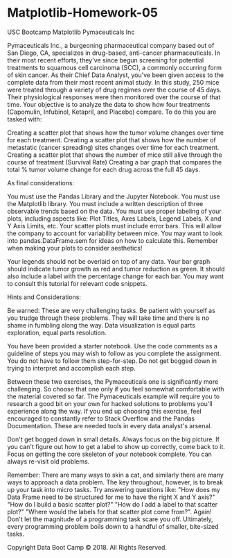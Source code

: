 # Matplotlib-Homework-05
USC Bootcamp Matplotlib Pymaceuticals Inc

Pymaceuticals Inc., a burgeoning pharmaceutical company based out of San Diego, CA, specializes in drug-based, anti-cancer pharmaceuticals. In their most recent efforts, they've since begun screening for potential treatments to squamous cell carcinoma (SCC), a commonly occurring form of skin cancer.
As their Chief Data Analyst, you've been given access to the complete data from their most recent animal study. In this study, 250 mice were treated through a variety of drug regimes over the course of 45 days. Their physiological responses were then monitored over the course of that time. Your objective is to analyze the data to show how four treatments (Capomulin, Infubinol, Ketapril, and Placebo) compare.
To do this you are tasked with:

Creating a scatter plot that shows how the tumor volume changes over time for each treatment.
Creating a scatter plot that shows how the number of metastatic (cancer spreading) sites changes over time for each treatment.
Creating a scatter plot that shows the number of mice still alive through the course of treatment (Survival Rate)
Creating a bar graph that compares the total % tumor volume change for each drug across the full 45 days.

As final considerations:

You must use the Pandas Library and the Jupyter Notebook.
You must use the Matplotlib library.
You must include a written description of three observable trends based on the data.
You must use proper labeling of your plots, including aspects like: Plot Titles, Axes Labels, Legend Labels, X and Y Axis Limits, etc.
Your scatter plots must include error bars. This will allow the company to account for variability between mice. You may want to look into pandas.DataFrame.sem for ideas on how to calculate this.
Remember when making your plots to consider aesthetics!

Your legends should not be overlaid on top of any data.
Your bar graph should indicate tumor growth as red and tumor reduction as green.
It should also include a label with the percentage change for each bar. You may want to consult this tutorial for relevant code snippets.


Hints and Considerations:

Be warned: These are very challenging tasks. Be patient with yourself as you trudge through these problems. They will take time and there is no shame in fumbling along the way. Data visualization is equal parts exploration, equal parts resolution.

You have been provided a starter notebook. Use the code comments as a guideline of steps you may wish to follow as you complete the assignment. You do not have to follow them step-for-step. Do not get bogged down in trying to interpret and accomplish each step.

Between these two exercises, the Pymaceuticals one is significantly more challenging. So choose that one only if you feel somewhat comfortable with the material covered so far. The Pymaceuticals example will require you to research a good bit on your own for hacked solutions to problems you'll experience along the way. If you end up choosing this exercise, feel encouraged to constantly refer to Stack Overflow and the Pandas Documentation. These are needed tools in every data analyst's arsenal.

Don't get bogged down in small details. Always focus on the big picture. If you can't figure out how to get a label to show up correctly, come back to it. Focus on getting the core skeleton of your notebook complete. You can always re-visit old problems.


Remember: There are many ways to skin a cat, and similarly there are many ways to approach a data problem. The key throughout, however, is to break up your task into micro tasks. Try answering questions like: "How does my Data Frame need to be structured for me to have the right X and Y axis?" "How do I build a basic scatter plot?" "How do I add a label to that scatter plot?" "Where would the labels for that scatter plot come from?". Again! Don't let the magnitude of a programming task scare you off. Ultimately, every programming problem boils down to a handful of smaller, bite-sized tasks.



Copyright
Data Boot Camp © 2018. All Rights Reserved.
